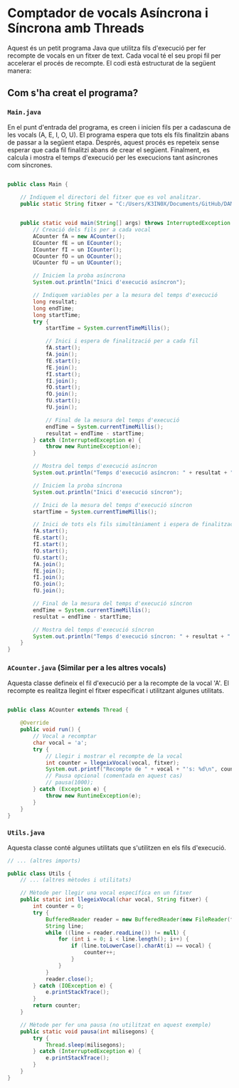 # Comptador de vocals Asíncrona i Síncrona amb Threads

Aquest és un petit programa Java que utilitza fils d'execució per fer recompte de vocals en un fitxer de text. Cada vocal té el seu propi fil per accelerar el procés de recompte. El codi està estructurat de la següent manera:

## Com s'ha creat el programa?

### `Main.java`

En el punt d'entrada del programa, es creen i inicien fils per a cadascuna de les vocals (A, E, I, O, U). El programa espera que tots els fils finalitzin abans de passar a la següent etapa. Després, aquest procés es repeteix sense esperar que cada fil finalitzi abans de crear el següent. Finalment, es calcula i mostra el temps d'execució per les execucions tant asíncrones com síncrones.

```java

public class Main {
    
	// Indiquem el directori del fitxer que es vol analitzar.
	public static String fitxer = "C:/Users/K3IN0X/Documents/GitHub/DAM-23-24/M09-PSP/UF2/Activities/M09_UF2_ACT01_Cabrera/ex1-comptador-vocals/src/main/java/daniel/Cabrera/Resources/test.txt";


    public static void main(String[] args) throws InterruptedException {
        // Creació dels fils per a cada vocal
        ACounter fA = new ACounter();
        ECounter fE = un ECounter();
        ICounter fI = un ICounter();
        OCounter fO = un OCounter();
        UCounter fU = un UCounter();

		// Iniciem la proba asíncrona
        System.out.println("Inici d'execució asíncron");

        // Indiquem variables per a la mesura del temps d'execució
        long resultat;
        long endTime;
        long startTime;
        try {
            startTime = System.currentTimeMillis();

            // Inici i espera de finalització per a cada fil
            fA.start();
            fA.join();
            fE.start();
            fE.join();
            fI.start();
            fI.join();
            fO.start();
            fO.join();
            fU.start();
            fU.join();

            // Final de la mesura del temps d'execució
            endTime = System.currentTimeMillis();
            resultat = endTime - startTime;
        } catch (InterruptedException e) {
            throw new RuntimeException(e);
        }

        // Mostra del temps d'execució asíncron
        System.out.println("Temps d'execució asíncron: " + resultat + " ms");

		// Iniciem la proba síncrona
        System.out.println("Inici d'execució síncron");

        // Inici de la mesura del temps d'execució síncron
        startTime = System.currentTimeMillis();

        // Inici de tots els fils simultàniament i espera de finalització
        fA.start();
        fE.start();
        fI.start();
        fO.start();
        fU.start();
        fA.join();
        fE.join();
        fI.join();
        fO.join();
        fU.join();

        // Final de la mesura del temps d'execució síncron
        endTime = System.currentTimeMillis();
        resultat = endTime - startTime;

        // Mostra del temps d'execució síncron
        System.out.println("Temps d'execució síncron: " + resultat + " ms");
    }
}
```

### `ACounter.java` (Similar per a les altres vocals)

Aquesta classe defineix el fil d'execució per a la recompte de la vocal 'A'. El recompte es realitza llegint el fitxer especificat i utilitzant algunes utilitats. 

```java

public class ACounter extends Thread {

    @Override
    public void run() {
        // Vocal a recomptar
        char vocal = 'a';
        try {
            // Llegir i mostrar el recompte de la vocal
            int counter = llegeixVocal(vocal, fitxer);
            System.out.printf("Recompte de " + vocal + "'s: %d\n", counter);
            // Pausa opcional (comentada en aquest cas)
            // pausa(1000);
        } catch (Exception e) {
            throw new RuntimeException(e);
        }
    }
}
```

### `Utils.java`

Aquesta classe conté algunes utilitats que s'utilitzen en els fils d'execució.

```java
// ... (altres imports)

public class Utils {
    // ... (altres mètodes i utilitats)

    // Mètode per llegir una vocal específica en un fitxer
    public static int llegeixVocal(char vocal, String fitxer) {
        int counter = 0;
        try {
            BufferedReader reader = new BufferedReader(new FileReader(fitxer));
            String line;
            while ((line = reader.readLine()) != null) {
                for (int i = 0; i < line.length(); i++) {
                    if (line.toLowerCase().charAt(i) == vocal) {
                        counter++;
                    }
                }
            }
            reader.close();
        } catch (IOException e) {
            e.printStackTrace();
        }
        return counter;
    }

    // Mètode per fer una pausa (no utilitzat en aquest exemple)
    public static void pausa(int milisegons) {
        try {
            Thread.sleep(milisegons);
        } catch (InterruptedException e) {
            e.printStackTrace();
        }
    }
}
```